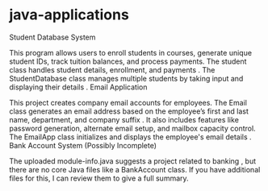 # java-applications
Student Database System

This program allows users to enroll students in courses, generate unique student IDs, track tuition balances, and process payments.
The student class handles student details, enrollment, and payments​
.
The StudentDatabase class manages multiple students by taking input and displaying their details​
.
Email Application

This project creates company email accounts for employees.
The Email class generates an email address based on the employee’s first and last name, department, and company suffix​
.
It also includes features like password generation, alternate email setup, and mailbox capacity control.
The EmailApp class initializes and displays the employee's email details​
.
Bank Account System (Possibly Incomplete)

The uploaded module-info.java suggests a project related to banking​
, but there are no core Java files like a BankAccount class.
If you have additional files for this, I can review them to give a full summary.

